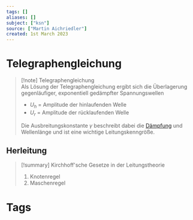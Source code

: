```yaml
---
tags: []
aliases: []
subject: ["ksn"]
source: ["Martin Aichriedler"]
created: 1st March 2023
---
```


# Telegraphengleichung

> [!note] Telegraphengleichung  
> Als Lösung der Telegraphengleichung ergibt sich die Überlagerung gegenläufiger, exponentiell gedämpfter Spannungswellen
> - $U_{h}$ = Amplitude der hinlaufenden Welle
> - $U_{r}$ = Amplitude der rücklaufenden Welle
> 
> Die Ausbreitungskonstante $\gamma$ beschreibt dabei die [Dämpfung](../../hwe/Dämpfung.md) und Wellenlänge und ist eine wichtige Leitungskenngröße.

## Herleitung

> [!summary] Kirchhoff'sche Gesetze in der Leitungstheorie
> 1. Knotenregel
> 2. Maschenregel

# Tags